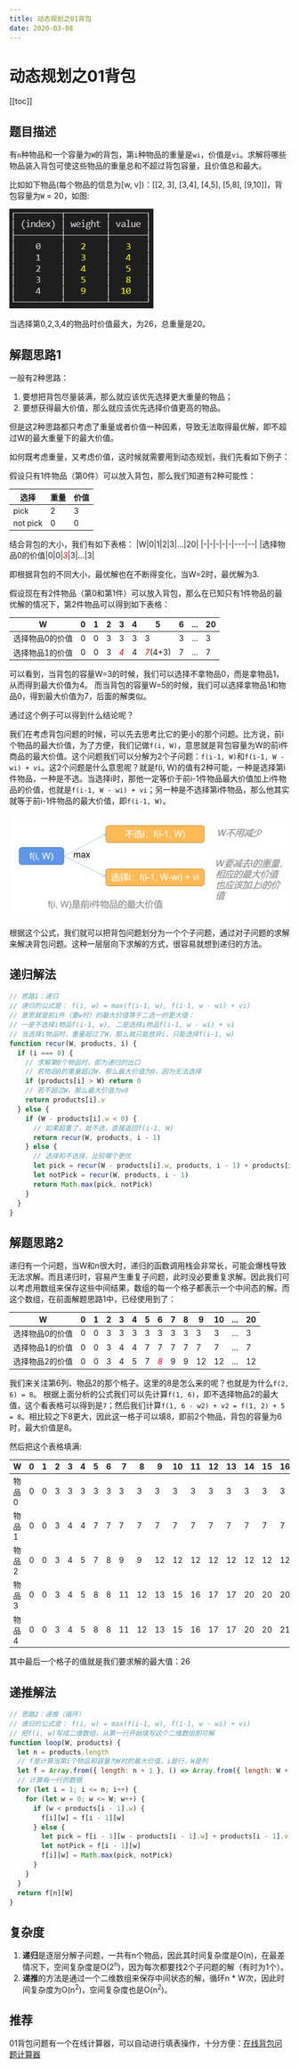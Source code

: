 ```yaml
---
title: 动态规划之01背包
date: 2020-03-08
---
```

# 动态规划之01背包

[[toc]]

## 题目描述
有`n`种物品和一个容量为`W`的背包，第`i`种物品的重量是`wi`，价值是`vi`。求解将哪些物品装入背包可使这些物品的重量总和不超过背包容量，且价值总和最大。

比如如下物品(每个物品的信息为[w, v])：[[2, 3], [3,4], [4,5], [5,8], [9,10]]，背包容量为`W` = 20，如图:

![](./images/2020-03-08-16-34-18.png)

当选择第0,2,3,4的物品时价值最大，为26，总重量是20。

## 解题思路1
一般有2种思路：
1. 要想把背包尽量装满，那么就应该优先选择更大重量的物品；
2. 要想获得最大价值，那么就应该优先选择价值更高的物品。

但是这2种思路都只考虑了重量或者价值一种因素，导致无法取得最优解，即不超过W的最大重量下的最大价值。

如何既考虑重量，又考虑价值，这时候就需要用到动态规划，我们先看如下例子：

假设只有1件物品（第0件）可以放入背包，那么我们知道有2种可能性：

|选择|重量|价值|
|----|----|---|
|pick|2|3|
|not pick|0|0|

结合背包的大小，我们有如下表格：
|W|0|1|2|3|...|20|
|-|-|-|-|-|---|--|
|选择物品0的价值|0|0|<i style="color:red">3</i>|3|...|3|

即根据背包的不同大小，最优解也在不断得变化，当W=2时，最优解为3.

假设现在有2件物品（第0和第1件）可以放入背包，那么在已知只有1件物品的最优解的情况下，第2件物品可以得到如下表格：

|W|0|1|2|3|4|5|6|...|20|
|-|-|-|-|-|-|-|-|---|--|
|选择物品0的价值|0|0|3|3|3|3|3|...|3|
|选择物品1的价值|0|0|3|<i style="color:red">4</i>|4|<i style="color:red">7</i>(4+3)|7|...|7|

可以看到，当背包的容量W=3的时候，我们可以选择不拿物品0，而是拿物品1，从而得到最大价值为4。
而当背包的容量W=5的时候，我们可以选择拿物品1和物品0，得到最大价值为7，后面的解类似。

通过这个例子可以得到什么结论呢？

我们在考虑背包问题的时候，可以先去思考比它的更小的那个问题。比方说，前i个物品的最大价值，为了方便，我们记做`f(i, W)`，意思就是背包容量为W的前i件商品的最大价值。这个问题我们可以分解为2个子问题：`f(i-1, W)`和`f(i-1, W - wi) + vi`。这2个问题是什么意思呢？就是f(i, W)的值有2种可能，一种是选择第i件物品，一种是不选。当选择i时，那他一定等价于前i-1件物品最大价值加上i件物品的价值，也就是`f(i-1, W - wi) + vi`；另一种是不选择第i件物品，那么他其实就等于前i-1件物品的最大价值，即`f(i-1, W)`。

![](./images/2020-03-08-17-40-24.png)

根据这个公式，我们就可以把背包问题划分为一个个子问题，通过对子问题的求解来解决背包问题。这种一层层向下求解的方式，很容易就想到递归的方法。

## 递归解法
```javascript
// 思路1：递归
// 递归的公式是： f(i, w) = max(f(i-1, w), f(i-1, w - wi) + vi)
// 意思就是前i件（重w时）的最大价值等于二选一的更大值：
// 一是不选择i物品f(i-1, w), 二是选择i物品f(i-1, w - wi) + vi
// 当选择i物品时，重量超过了W，那么就只能放弃i，只能选择f(i-1, w)
function recur(W, products, i) {
  if (i === 0) {
    // 求解第0个物品时，即为递归的出口
    // 若物品0的重量超过W，那么最大价值为0，因为无法选择
    if (products[i] > W) return 0
    // 若不超过W，那么最大价值为v0
    return products[i].v
  } else {
    if (W - products[i].w < 0) {
      // 如果超重了，就不选，直接返回f(i-1, W)
      return recur(W, products, i - 1)
    } else {
      // 选择和不选择，比较哪个更优
      let pick = recur(W - products[i].w, products, i - 1) + products[i].v
      let notPick = recur(W, products, i - 1)
      return Math.max(pick, notPick)
    }
  }
}
```
## 解题思路2
递归有一个问题，当W和n很大时，递归的函数调用栈会非常长，可能会爆栈导致无法求解。而且递归时，容易产生重复子问题，此时没必要重复求解。因此我们可以考虑用数组来保存这些中间结果，数组的每一个格子都表示一个中间态的解。而这个数组，在前面解题思路1中，已经使用到了：

|W|0|1|2|3|4|5|6|7|8|9|10|...|20|
|-|-|-|-|-|-|-|-|-|-|-|--|---|--|
|选择物品0的价值|0|0|3|3|3|3|3|3|3|3|3|...|3|
|选择物品1的价值|0|0|3|4|4|7|7|7|7|7|7|...|7|
|选择物品2的价值|0|0|3|4|5|7|<i style="color:red">8</i>|9|9|12|12|...|12|

我们来关注第6列、物品2的那个格子。这里的8是怎么来的呢？也就是为什么`f(2, 6) = 8`。
根据上面分析的公式我们可以先计算`f(1, 6)`，即不选择物品2的最大值，这个看表格可以得到是`7`；然后我们计算`f(1, 6 - w2) + v2 = f(1, 2) + 5 = 8`。相比较之下8更大，因此这一格子可以填8，即前2个物品，背包的容量为6时，最大价值是8。

然后把这个表格填满:

|W  |0|1|2|3|4|5|6 |7 |8 |9 |10|11|12|13|14|15|16|17|18|19|20|
|-----|-|-|-|-|-|-|--|--|--|--|--|--|--|--|--|--|--|--|--|--|--|
|物品0|0|0|3|3|3|3|3 |3 |3 |3 |3 |3 |3 |3 |3 |3 |3 |3 |3 |3 |3 |
|物品1|0|0|3|4|4|7|7 |7 |7 |7 |7 |7 |7 |7 |7 |7 |7 |7 |7 |7 |7 |
|物品2|0|0|3|4|5|7|8 |9 |9 |12|12|12|12|12|12|12|12|12|12|12|12|
|物品3|0|0|3|4|5|8|8 |11|12|13|15|16|17|17|20|20|20|20|20|20|20|
|物品4|0|0|3|4|5|8|8 |11|12|13|15|16|17|17|20|20|21|22|23|25|26|

其中最后一个格子的值就是我们要求解的最大值：26

## 递推解法
```javascript
// 思路2：递推（循环）
// 递归的公式是： f(i, w) = max(f(i-1, w), f(i-1, w - wi) + vi)
// 把f(i, w)写成二维数组，从第一行开始填写这个二维数组即可解
function loop(W, products) {
  let n = products.length
  // f是计算当第i个物品和容量为W时的最大价值，i是行，W是列
  let f = Array.from({ length: n + 1 }, () => Array.from({ length: W + 1 }, () => 0))
  // 计算每一行的数据
  for (let i = 1; i <= n; i++) {
    for (let w = 0; w <= W; w++) {
      if (w < products[i - 1].w) {
        f[i][w] = f[i - 1][w]
      } else {
        let pick = f[i - 1][w - products[i - 1].w] + products[i - 1].v
        let notPick = f[i - 1][w]
        f[i][w] = Math.max(pick, notPick)
      }
    }
  }
  return f[n][W]
}
```
## 复杂度
1. **递归**是逐层分解子问题，一共有n个物品，因此其时间复杂度是O(n)，在最差情况下，空间复杂度是O(2<sup>n</sup>)，因为每次都要找2个子问题的解（有时为1个）。
2. **递推**的方法是通过一个二维数组来保存中间状态的解，循环n * W次，因此时间复杂度为O(n<sup>2</sup>)，空间复杂度也是O(n<sup>2</sup>)。

## 推荐
01背包问题有一个在线计算器，可以自动进行填表操作，十分方便：[在线背包问题计算器](https://misakasister.github.io/Online_0-1_Knapsack/index.html)
